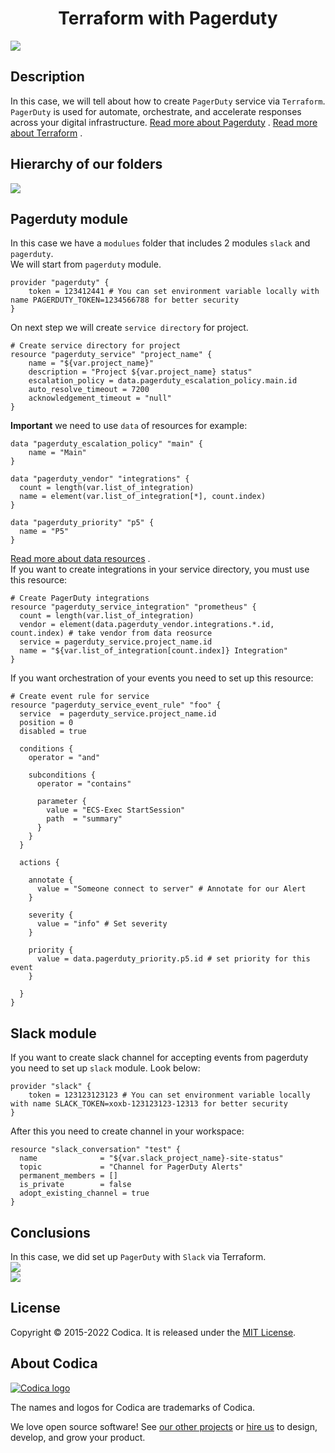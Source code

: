 <h1 align="center">Terraform with Pagerduty</h1>

![](logo.png)

## Description 
In this case, we will tell about how to create `PagerDuty` service via `Terraform`.  
`PagerDuty` is used for automate, orchestrate, and accelerate responses across your digital infrastructure.
[Read more about Pagerduty](https://support.pagerduty.com) . 
[Read more about Terraform](https://www.terraform.io) . 

## Hierarchy of our folders  
![](hierarchy.png) <br>
## Pagerduty module
In this case we have a `modulues` folder that includes 2 modules `slack` and `pagerduty`.  
We will start from `pagerduty` module.  
```hcl
provider "pagerduty" {
    token = 123412441 # You can set environment variable locally with name PAGERDUTY_TOKEN=1234566788 for better security
}
```
On next step we will create `service directory` for project.  
```hcl
# Create service directory for project 
resource "pagerduty_service" "project_name" {
    name = "${var.project_name}"
    description = "Project ${var.project_name} status"
    escalation_policy = data.pagerduty_escalation_policy.main.id
    auto_resolve_timeout = 7200
    acknowledgement_timeout = "null"
}
```
**Important** we need to use `data` of resources for example:  
```hcl
data "pagerduty_escalation_policy" "main" {
    name = "Main"
}

data "pagerduty_vendor" "integrations" {
  count = length(var.list_of_integration)
  name = element(var.list_of_integration[*], count.index)
}

data "pagerduty_priority" "p5" {
  name = "P5"
}
```
[Read more about data resources](https://registry.terraform.io/providers/PagerDuty/pagerduty/latest/docs) .<br>
If you want to create integrations in your service directory, you must use this resource:<br>
```hcl
# Create PagerDuty integrations
resource "pagerduty_service_integration" "prometheus" {
  count = length(var.list_of_integration)
  vendor = element(data.pagerduty_vendor.integrations.*.id, count.index) # take vendor from data reosurce 
  service = pagerduty_service.project_name.id
  name = "${var.list_of_integration[count.index]} Integration"
}
```
If you want orchestration of your events you need to set up this resource:  
```hcl
# Create event rule for service
resource "pagerduty_service_event_rule" "foo" {
  service  = pagerduty_service.project_name.id
  position = 0
  disabled = true

  conditions {
    operator = "and"

    subconditions {
      operator = "contains"

      parameter {
        value = "ECS-Exec StartSession"
        path  = "summary"
      }
    }
  }

  actions {

    annotate {
      value = "Someone connect to server" # Annotate for our Alert
    }

    severity {
      value = "info" # Set severity
    }

    priority {
      value = data.pagerduty_priority.p5.id # set priority for this event
    }

  }
}
```
## Slack module
If you want to create slack channel for accepting events from pagerduty you need to set up `slack` module. Look below:<br>
```hcl
provider "slack" {
    token = 123123123123 # You can set environment variable locally with name SLACK_TOKEN=xoxb-123123123-12313 for better security
}
```
After this you need to create channel in your workspace:<br>
```hcl
resource "slack_conversation" "test" {
  name              = "${var.slack_project_name}-site-status"
  topic             = "Channel for PagerDuty Alerts"
  permanent_members = []
  is_private        = false
  adopt_existing_channel = true
}
```
## Conclusions
In this case, we did set up `PagerDuty` with `Slack` via Terraform.<br>
![](final-pic1.png)<br>
![](final-pic2.png)<br>
## License
Copyright © 2015-2022 Codica. It is released under the [MIT License](https://opensource.org/licenses/MIT).<br>

## About Codica

[![Codica logo](https://www.codica.com/assets/images/logo/logo.svg)](https://www.codica.com) <br>

The names and logos for Codica are trademarks of Codica.<br>

We love open source software! See [our other projects](https://github.com/codica2) or [hire us](https://www.codica.com/) to design, develop, and grow your product.<br>